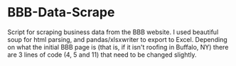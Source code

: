 # BBB-Data-Scrape
Script for scraping business data from the BBB website.
I used beautiful soup for html parsing, and pandas/xlsxwriter to export to Excel.
Depending on what the initial BBB page is (that is, if it isn't roofing in Buffalo, NY) there are 3 lines of code (4, 5 and 11) that need to be changed slightly.
